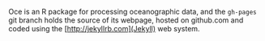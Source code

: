 Oce is an R package for processing oceanographic data, and the ``gh-pages`` git
branch holds the source of its webpage, hosted on github.com and coded using
the [http://jekyllrb.com](Jekyll) web system.

